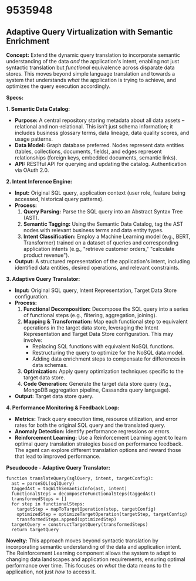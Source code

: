 # 9535948

## Adaptive Query Virtualization with Semantic Enrichment

**Concept:** Extend the dynamic query translation to incorporate semantic understanding of the data *and* the application's intent, enabling not just syntactic translation but *functional* equivalence across disparate data stores. This moves beyond simple language translation and towards a system that understands *what* the application is trying to achieve, and optimizes the query execution accordingly.

**Specs:**

**1. Semantic Data Catalog:**

*   **Purpose:** A central repository storing metadata about all data assets – relational and non-relational. This isn’t just schema information; it includes business glossary terms, data lineage, data quality scores, and usage patterns.
*   **Data Model:** Graph database preferred. Nodes represent data entities (tables, collections, documents, fields), and edges represent relationships (foreign keys, embedded documents, semantic links).
*   **API:** RESTful API for querying and updating the catalog. Authentication via OAuth 2.0.

**2. Intent Inference Engine:**

*   **Input:** Original SQL query, application context (user role, feature being accessed, historical query patterns).
*   **Process:**
    1.  **Query Parsing:** Parse the SQL query into an Abstract Syntax Tree (AST).
    2.  **Semantic Tagging:** Using the Semantic Data Catalog, tag the AST nodes with relevant business terms and data entity types.
    3.  **Intent Classification:** Employ a Machine Learning model (e.g., BERT, Transformer) trained on a dataset of queries and corresponding application intents (e.g., "retrieve customer orders," "calculate product revenue").
*   **Output:**  A structured representation of the application's intent, including identified data entities, desired operations, and relevant constraints.

**3. Adaptive Query Translator:**

*   **Input:** Original SQL query, Intent Representation, Target Data Store configuration.
*   **Process:**
    1.  **Functional Decomposition:** Decompose the SQL query into a series of functional steps (e.g., filtering, aggregation, joining).
    2.  **Mapping & Transformation:**  Map each functional step to equivalent operations in the target data store, leveraging the Intent Representation and Target Data Store configuration.  This may involve:
        *   Replacing SQL functions with equivalent NoSQL functions.
        *   Restructuring the query to optimize for the NoSQL data model.
        *   Adding data enrichment steps to compensate for differences in data schemas.
    3.  **Optimization:** Apply query optimization techniques specific to the target data store.
    4.  **Code Generation:** Generate the target data store query (e.g., MongoDB aggregation pipeline, Cassandra query language).
*   **Output:** Target data store query.

**4. Performance Monitoring & Feedback Loop:**

*   **Metrics:** Track query execution time, resource utilization, and error rates for both the original SQL query and the translated query.
*   **Anomaly Detection:** Identify performance regressions or errors.
*   **Reinforcement Learning:** Use a Reinforcement Learning agent to learn optimal query translation strategies based on performance feedback.  The agent can explore different translation options and reward those that lead to improved performance.

**Pseudocode - Adaptive Query Translator:**

```
function translateQuery(sqlQuery, intent, targetConfig):
  ast = parseSQL(sqlQuery)
  taggedAst = tagWithSemanticInfo(ast, intent)
  functionalSteps = decomposeToFunctionalSteps(taggedAst)
  transformedSteps = []
  for step in functionalSteps:
    targetStep = mapToTargetOperation(step, targetConfig)
    optimizedStep = optimizeTargetOperation(targetStep, targetConfig)
    transformedSteps.append(optimizedStep)
  targetQuery = constructTargetQuery(transformedSteps)
  return targetQuery
```

**Novelty:** This approach moves beyond syntactic translation by incorporating semantic understanding of the data and application intent. The Reinforcement Learning component allows the system to adapt to changing data landscapes and application requirements, ensuring optimal performance over time.  This focuses on *what* the data means to the application, not just *how* to access it.